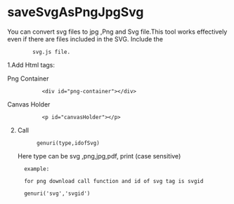 # saveSvgAsPngJpgSvg


You can convert svg files to jpg ,Png and Svg file.This tool works effectively even if there are files included in the SVG.
Include the 
      
            svg.js file.

1.Add Html tags:
   
   Png Container 
   
               <div id="png-container"></div>
         
   Canvas Holder
   
               <p id="canvasHolder"></p>


2. Call
         
             genuri(type,idofSvg)

      Here type can be 
               svg ,png,jpg,pdf, print  (case sensitive)
      
         example:
      
         for png download call function and id of svg tag is svgid
   
         genuri('svg','svgid')
